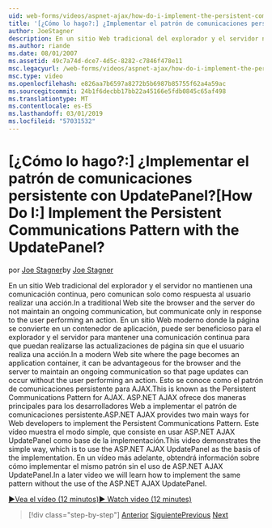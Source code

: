```yaml
---
uid: web-forms/videos/aspnet-ajax/how-do-i-implement-the-persistent-communications-pattern-with-the-updatepanel
title: '[¿Cómo lo hago?:] ¿Implementar el patrón de comunicaciones persistente con UpdatePanel? | Microsoft Docs'
author: JoeStagner
description: En un sitio Web tradicional del explorador y el servidor no mantienen una comunicación continua, pero comunican solo como respuesta al usuario realizar un acto...
ms.author: riande
ms.date: 08/01/2007
ms.assetid: 49c7a74d-dce7-4d5c-8282-c7846f478e11
msc.legacyurl: /web-forms/videos/aspnet-ajax/how-do-i-implement-the-persistent-communications-pattern-with-the-updatepanel
msc.type: video
ms.openlocfilehash: e826aa7b6597a8272b5b6987b85755f62a4a59ac
ms.sourcegitcommit: 24b1f6decbb17bb22a45166e5fdb0845c65af498
ms.translationtype: MT
ms.contentlocale: es-ES
ms.lasthandoff: 03/01/2019
ms.locfileid: "57031532"
---
```

<a name="how-do-i-implement-the-persistent-communications-pattern-with-the-updatepanel"></a><span data-ttu-id="9ae34-104">[¿Cómo lo hago?:] ¿Implementar el patrón de comunicaciones persistente con UpdatePanel?</span><span class="sxs-lookup"><span data-stu-id="9ae34-104">[How Do I:] Implement the Persistent Communications Pattern with the UpdatePanel?</span></span>
====================
<span data-ttu-id="9ae34-105">por [Joe Stagner](https://github.com/JoeStagner)</span><span class="sxs-lookup"><span data-stu-id="9ae34-105">by [Joe Stagner](https://github.com/JoeStagner)</span></span>

<span data-ttu-id="9ae34-106">En un sitio Web tradicional del explorador y el servidor no mantienen una comunicación continua, pero comunican solo como respuesta al usuario realizar una acción.</span><span class="sxs-lookup"><span data-stu-id="9ae34-106">In a traditional Web site the browser and the server do not maintain an ongoing communication, but communicate only in response to the user performing an action.</span></span> <span data-ttu-id="9ae34-107">En un sitio Web moderno donde la página se convierte en un contenedor de aplicación, puede ser beneficioso para el explorador y el servidor para mantener una comunicación continua para que puedan realizarse las actualizaciones de página sin que el usuario realiza una acción.</span><span class="sxs-lookup"><span data-stu-id="9ae34-107">In a modern Web site where the page becomes an application container, it can be advantageous for the browser and the server to maintain an ongoing communication so that page updates can occur without the user performing an action.</span></span> <span data-ttu-id="9ae34-108">Esto se conoce como el patrón de comunicaciones persistente para AJAX.</span><span class="sxs-lookup"><span data-stu-id="9ae34-108">This is known as the Persistent Communications Pattern for AJAX.</span></span> <span data-ttu-id="9ae34-109">ASP.NET AJAX ofrece dos maneras principales para los desarrolladores Web a implementar el patrón de comunicaciones persistente.</span><span class="sxs-lookup"><span data-stu-id="9ae34-109">ASP.NET AJAX provides two main ways for Web developers to implement the Persistent Communications Pattern.</span></span> <span data-ttu-id="9ae34-110">Este vídeo muestra el modo simple, que consiste en usar ASP.NET AJAX UpdatePanel como base de la implementación.</span><span class="sxs-lookup"><span data-stu-id="9ae34-110">This video demonstrates the simple way, which is to use the ASP.NET AJAX UpdatePanel as the basis of the implementation.</span></span> <span data-ttu-id="9ae34-111">En un vídeo más adelante, obtendrá información sobre cómo implementar el mismo patrón sin el uso de ASP.NET AJAX UpdatePanel.</span><span class="sxs-lookup"><span data-stu-id="9ae34-111">In a later video we will learn how to implement the same pattern without the use of the ASP.NET AJAX UpdatePanel.</span></span>

[<span data-ttu-id="9ae34-112">&#9654;Vea el vídeo (12 minutos)</span><span class="sxs-lookup"><span data-stu-id="9ae34-112">&#9654; Watch video (12 minutes)</span></span>](https://channel9.msdn.com/Blogs/ASP-NET-Site-Videos/how-do-i-implement-the-persistent-communications-pattern-with-the-updatepanel)

> [!div class="step-by-step"]
> <span data-ttu-id="9ae34-113">[Anterior](how-do-i-use-the-conditional-updatemode-of-the-updatepanel.md)
> [Siguiente](how-do-i-localize-an-aspnet-ajax-application.md)</span><span class="sxs-lookup"><span data-stu-id="9ae34-113">[Previous](how-do-i-use-the-conditional-updatemode-of-the-updatepanel.md)
[Next](how-do-i-localize-an-aspnet-ajax-application.md)</span></span>
